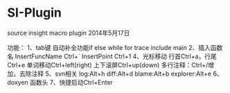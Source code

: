 SI-Plugin
=========

source insight macro plugin
2014年5月17日

功能：
1、tab键
自动补全功能if else while for 
trace include main
2、插入函数名
InsertFuncName Ctrl+`
InsertPoint	Ctrl+1
4、光标移动
行首Ctrl+a，行尾Ctrl+e 单词移动Ctrl+left(right) 上下滚屏Ctrl+up(down)
多行注释：Ctrl+/增加，去除注释
5、svn相关
log:Alt+h diff:Alt+d blame:Alt+b explorer:Alt+e
6、doxyen
函数头
7、快捷启动Ctrl+Enter
